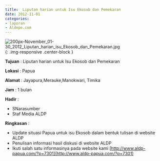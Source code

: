 ```yaml
---
title: 	Liputan harian untuk Isu Ekosob dan Pemekaran
date: 2012-11-01
categories:
- laporan
- Aldepe.com
---
```

![200px-November_01-30_2012_Liputan_harian_isu_Ekosob_dan_Pemekaran.jpg](/uploads/200px-November_01-30_2012_Liputan_harian_isu_Ekosob_dan_Pemekaran.jpg){: .img-responsive .center-block }

**Tujuan** : Liputan harian untuk Isu Ekosob dan Pemekaran

**Lokasi** : Papua

**Alamat** : Jayapura,Merauke,Manokwari, Timika

**Jam** : 1 bulan

**Hadir** : 
* SNarasumber
* Staf Media ALDP

**Ringkasan** : 
* Update situasi Papua untuk isu Ekosob dalam bentuk tulisan di website ALDP
* Penulisan informasi hasil diskusi di website ALDP
* Ikuti salah satu informasinya pada website kami [http://www.aldp-papua.com/?p=7301](http://www.aldp-papua.com/?p=7301)
